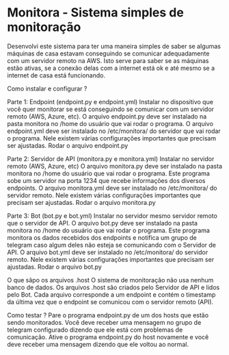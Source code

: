 # Monitora - Sistema simples de monitoração #

Desenvolvi este sistema para ter uma maneira simples de saber se algumas máquinas de casa estavam conseguindo se comunicar adequadamente com um servidor remoto na AWS. Isto serve para saber se as máquinas estão ativas, se a conexão delas com a internet está ok e até mesmo se a internet de casa está funcionando.

Como instalar e configurar ?

Parte 1: Endpoint (endpoint.py e endpoint.yml)
Instalar no dispositivo que você quer monitorar se está conseguindo se comunicar com um servidor remoto (AWS, Azure, etc).
O arquivo endpoint.py deve ser instalado na pasta monitora no /home do usuário que vai rodar o programa.
O arquivo endpoint.yml deve ser instalado no /etc/monitora/ do servidor que vai rodar o programa. Nele existem várias configurações importantes que precisam ser ajustadas.
Rodar o arquivo endpoint.py

Parte 2: Servidor de API (monitora.py e monitora.yml)
Instalar no servidor remoto (AWS, Azure, etc)
O arquivo monitora.py deve ser instalado na pasta monitora no /home do usuário que vai rodar o programa. Este programa sobe um servidor na porta 1234 que recebe informações dos diversos endpoints.
O arquivo monitora.yml deve ser instalado no /etc/monitora/ do servidor remoto. Nele existem várias configurações importantes que precisam ser ajustadas.
Rodar o arquivo monitora.py

Parte 3: Bot (bot.py e bot.yml)
Instalar no servidor mesmo servidor remoto que o servidor de API.
O arquivo bot.py deve ser instalado na pasta monitora no /home do usuário que vai rodar o programa. Este programa monitora os dados recebidos dos endpoints e notifica um grupo de telegram caso algum deles não esteja se comunicando com o Servidor de API.
O arquivo bot.yml deve ser instalado no /etc/monitora/ do servidor remoto. Nele existem várias configurações importantes que precisam ser ajustadas.
Rodar o arquivo bot.py

O que sãpo os arquivos .host
O sistema de monitoração não usa nenhum banco de dados. Os arquivos .host são criados pelo Servidor de API e lidos pelo Bot. Cada arquivo corresponde a um endpoint e contém o timestamp da última vez que o endpoint se comunicou com o servidor remoto (API).

Como testar ?
Pare o programa endpoint.py de um dos hosts que estão sendo monitorados. Você deve receber uma mensagem no grupo de telegram configurado dizendo que ele está com problemas de comunicação.
Ative o programa endpoint.py do host novamente e você deve receber uma mensagem dizendo que ele voltou ao normal.
